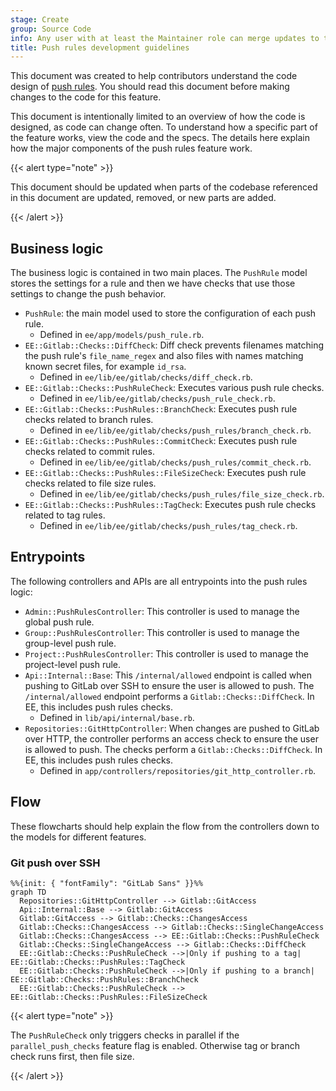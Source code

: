 ```yaml
---
stage: Create
group: Source Code
info: Any user with at least the Maintainer role can merge updates to this content. For details, see https://docs.gitlab.com/ee/development/development_processes.html#development-guidelines-review.
title: Push rules development guidelines
---
```


This document was created to help contributors understand the code design of
[push rules](../../user/project/repository/push_rules.md). You should read this
document before making changes to the code for this feature.

This document is intentionally limited to an overview of how the code is
designed, as code can change often. To understand how a specific part of the
feature works, view the code and the specs. The details here explain how the
major components of the push rules feature work.

{{< alert type="note" >}}

This document should be updated when parts of the codebase referenced in this
document are updated, removed, or new parts are added.

{{< /alert >}}

## Business logic

The business logic is contained in two main places. The `PushRule` model stores
the settings for a rule and then we have checks that use those settings to
change the push behavior.

- `PushRule`: the main model used to store the configuration of each push rule.
  - Defined in `ee/app/models/push_rule.rb`.
- `EE::Gitlab::Checks::DiffCheck`: Diff check prevents filenames matching the
  push rule's `file_name_regex` and also files with names matching known secret
  files, for example `id_rsa`.
  - Defined in `ee/lib/ee/gitlab/checks/diff_check.rb`.
- `EE::Gitlab::Checks::PushRuleCheck`: Executes various push rule checks.
  - Defined in `ee/lib/ee/gitlab/checks/push_rule_check.rb`.
- `EE::Gitlab::Checks::PushRules::BranchCheck`: Executes push rule checks
  related to branch rules.
  - Defined in `ee/lib/ee/gitlab/checks/push_rules/branch_check.rb`.
- `EE::Gitlab::Checks::PushRules::CommitCheck`: Executes push rule checks
  related to commit rules.
  - Defined in `ee/lib/ee/gitlab/checks/push_rules/commit_check.rb`.
- `EE::Gitlab::Checks::PushRules::FileSizeCheck`: Executes push rule checks
  related to file size rules.
  - Defined in `ee/lib/ee/gitlab/checks/push_rules/file_size_check.rb`.
- `EE::Gitlab::Checks::PushRules::TagCheck`: Executes push rule checks
  related to tag rules.
  - Defined in `ee/lib/ee/gitlab/checks/push_rules/tag_check.rb`.

## Entrypoints

The following controllers and APIs are all entrypoints into the push rules logic:

- `Admin::PushRulesController`: This controller is used to manage the global push rule.
- `Group::PushRulesController`: This controller is used to manage the group-level push rule.
- `Project::PushRulesController`: This controller is used to manage the project-level push rule.
- `Api::Internal::Base`: This `/internal/allowed` endpoint is called when pushing to GitLab over SSH to
  ensure the user is allowed to push. The `/internal/allowed` endpoint performs a
  `Gitlab::Checks::DiffCheck`. In EE, this includes push rules checks.
  - Defined in `lib/api/internal/base.rb`.
- `Repositories::GitHttpController`: When changes are pushed to GitLab over HTTP, the controller performs an access
  check to ensure the user is allowed to push. The checks perform a
  `Gitlab::Checks::DiffCheck`. In EE, this includes push rules checks.
  - Defined in `app/controllers/repositories/git_http_controller.rb`.

## Flow

These flowcharts should help explain the flow from the controllers down to the
models for different features.

### Git push over SSH

```mermaid
%%{init: { "fontFamily": "GitLab Sans" }}%%
graph TD
  Repositories::GitHttpController --> Gitlab::GitAccess
  Api::Internal::Base --> Gitlab::GitAccess
  Gitlab::GitAccess --> Gitlab::Checks::ChangesAccess
  Gitlab::Checks::ChangesAccess --> Gitlab::Checks::SingleChangeAccess
  Gitlab::Checks::ChangesAccess --> EE::Gitlab::Checks::PushRuleCheck
  Gitlab::Checks::SingleChangeAccess --> Gitlab::Checks::DiffCheck
  EE::Gitlab::Checks::PushRuleCheck -->|Only if pushing to a tag| EE::Gitlab::Checks::PushRules::TagCheck
  EE::Gitlab::Checks::PushRuleCheck -->|Only if pushing to a branch| EE::Gitlab::Checks::PushRules::BranchCheck
  EE::Gitlab::Checks::PushRuleCheck --> EE::Gitlab::Checks::PushRules::FileSizeCheck
```

{{< alert type="note" >}}

The `PushRuleCheck` only triggers checks in parallel if the
`parallel_push_checks` feature flag is enabled. Otherwise tag or branch check
runs first, then file size.

{{< /alert >}}
